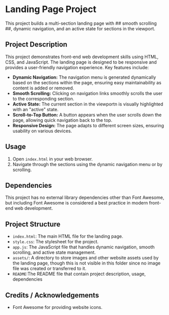 # Landing Page Project

This project builds a multi-section landing page with  ## smooth scrolling ##, dynamic navigation, and an active state for sections in the viewport.

## Project Description

This project demonstrates front-end web development skills using HTML, CSS, and JavaScript.  The landing page is designed to be responsive and provides a user-friendly navigation experience. Key features include:

* **Dynamic Navigation:**  The navigation menu is generated dynamically based on the sections within the page, ensuring easy maintainability as content is added or removed.
* **Smooth Scrolling:** Clicking on navigation links smoothly scrolls the user to the corresponding section.
* **Active State:**  The current section in the viewportn is visually highlighted with an "active" state.
* **Scroll-to-Top Button:**  A button appears when the user scrolls down the page, allowing quick navigation back to the top.
* **Responsive Design:** The page adapts to different screen sizes, ensuring usability on various devices.

## Usage

1. Open `index.html` in your web browser.
2. Navigate through the sections using the dynamic navigation menu or by scrolling.

## Dependencies

This project has no external library dependencies other than Font Awesome, but including Font Awesome is considered a best practice in modern front-end web development.
## Project Structure

* `index.html`: The main HTML file for the landing page.
* `style.css`:  The stylesheet for the project.
* `app.js`: The JavaScript file that handles dynamic navigation, smooth scrolling, and active state management.
* `assets/`: A directory to store images and other website assets used by the landing page, though this is not visible in this folder since no image file was created or transferred to it.
* `README`:The README file that contain project description, usage, dependencies


## Credits / Acknowledgements
* Font Awesome for providing website icons.
